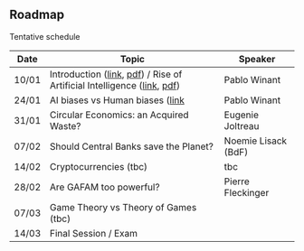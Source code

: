 ## Roadmap

Tentative schedule

| Date  | Topic                                              | Speaker                 |
| ----- | -------------------------------------------------- | ----------------------- |
| 10/01 | Introduction  ([link](./index.html), [pdf](./slides/index.pdf)) / Rise of Artificial Intelligence ([link](session_1/index.html), [pdf](./slides/session_1.pdf)) | Pablo Winant            |
| 24/01 | AI biases vs Human biases ([link](./session_2/index.html)    | Pablo Winant            |
| 31/01 | Circular Economics: an Acquired Waste?             |  Eugenie Joltreau       |
| 07/02 | Should Central Banks save the Planet?              |  Noemie Lisack  (BdF)   |
| 14/02 | Cryptocurrencies (tbc)                                  | tbc  |
| 28/02 |  Are GAFAM too powerful?                           | Pierre Fleckinger       |
| 07/03 |  Game Theory vs Theory of Games (tbc)                   |                         |
| 14/03 |  Final Session / Exam                              |                         |
